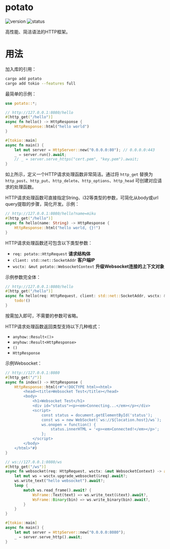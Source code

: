 # potato

![version](https://img.shields.io/badge/dynamic/toml?url=https%3A%2F%2Fraw.githubusercontent.com%2Ffawdlstty%2Fpotato%2Fmain%2F/potato/Cargo.toml&query=package.version&label=version)
![status](https://img.shields.io/github/actions/workflow/status/fawdlstty/potato/rust.yml)

高性能、简洁语法的HTTP框架。

# 用法

加入库的引用：

```sh
cargo add potato
cargo add tokio --features full
```

最简单的示例：

```rust
use potato::*;

// http://127.0.0.1:8080/hello
#[http_get("/hello")]
async fn hello() -> HttpResponse {
    HttpResponse::html("hello world")
}

#[tokio::main]
async fn main() {
    let mut server = HttpServer::new("0.0.0.0:80"); // 0.0.0.0:443
    _ = server.run().await;
    // _ = server.serve_https("cert.pem", "key.pem").await;
}
```

如上所示，定义一个HTTP请求处理函数非常简洁。通过将 `http_get` 替换为 `http_post`、`http_put`、`http_delete`、`http_options`、`http_head` 可创建对应请求的处理函数。

HTTP请求处理函数可直接指定String、i32等类型的参数，可简化从body或url query提取的步骤，简化开发。示例：

```rust
// http://127.0.0.1:8080/hello?name=miku
#[http_get("/hello")]
async fn hello(name: String) -> HttpResponse {
    HttpResponse::html("hello world, {}!")
}
```

HTTP请求处理函数还可包含以下类型参数：

- `req: potato::HttpRequest` **请求结构体**
- `client: std::net::SocketAddr` **客户端IP**
- `wsctx: &mut potato::WebsocketContext` **升级Websocket连接的上下文对象**

示例参数完全体：

```rust
// http://127.0.0.1:8080/hello
#[http_get("/hello")]
async fn hello(req: HttpRequest, client: std::net::SocketAddr, wsctx: &mut WebsocketContext) -> HttpResponse {
    todo!()
}
```

按需加入即可，不需要的参数可省略。

HTTP请求处理函数返回类型支持以下几种格式：

- `anyhow::Result<()>`
- `anyhow::Result<HttpResponse>`
- `()`
- `HttpResponse`

示例Websocket：

```rust
// http://127.0.0.1:8080
#[http_get("/")]
async fn index() -> HttpResponse {
    HttpResponse::html(r#"<!DOCTYPE html><html>
        <head><title>Websocket Test</title></head>
        <body>
            <h1>Websocket Test</h1>
            <div id="status"><p><em>Connecting...</em></p></div>
            <script>
                const status = document.getElementById('status');
                const ws = new WebSocket(`ws://${location.host}/ws`);
                ws.onopen = function() {
                    status.innerHTML = '<p><em>Connected!</em></p>';
                };
            </script>
        </body>
    </html>"#)
}

// ws://127.0.0.1:8080/ws
#[http_get("/ws")]
async fn websocket(req: HttpRequest, wsctx: &mut WebsocketContext) -> anyhow::Result<()> {
    let mut ws = wsctx.upgrade_websocket(&req).await?;
    ws.write_text("hello websocket").await?;
    loop {
        match ws.read_frame().await? {
            WsFrame::Text(text) => ws.write_text(&text).await?,
            WsFrame::Binary(bin) => ws.write_binary(bin).await?,
        }
    }
}

#[tokio::main]
async fn main() {
    let mut server = HttpServer::new("0.0.0.0:8080");
    _ = server.serve_http().await;
}
```

<!--
# TODO

- static path security
- file for download
- openapi
- doc
- server session
- middleware
- http client
- cookie
- chunked
- CORS
-->
